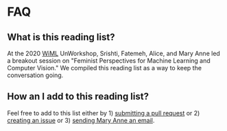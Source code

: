 # FAQ
## What is this reading list?
At the 2020 [WiML](https://wimlworkshop.org) UnWorkshop, Srishti, Fatemeh, Alice, and Mary Anne  led a breakout session on "Feminist Perspectives for Machine Learning and Computer Vision." We compiled this reading list as a way to keep the conversation going. 

## How an I add to this reading list?
Feel free to add to this list either by 1) [submitting a pull request](https://help.github.com/en/github/collaborating-with-issues-and-pull-requests/about-pull-requests) or 2) [creating an issue](https://github.com/msmart14/feminist-perspectives-for-ml-and-cv/issues/new/choose) or 3) [sending Mary Anne an email](mailto:msmart@ucsd.edu). 